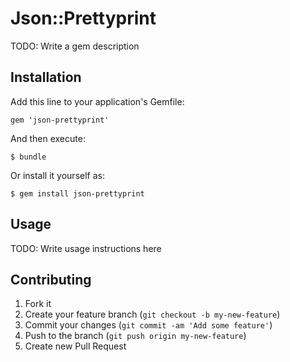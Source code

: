 # Json::Prettyprint

TODO: Write a gem description

## Installation

Add this line to your application's Gemfile:

    gem 'json-prettyprint'

And then execute:

    $ bundle

Or install it yourself as:

    $ gem install json-prettyprint

## Usage

TODO: Write usage instructions here

## Contributing

1. Fork it
2. Create your feature branch (`git checkout -b my-new-feature`)
3. Commit your changes (`git commit -am 'Add some feature'`)
4. Push to the branch (`git push origin my-new-feature`)
5. Create new Pull Request

